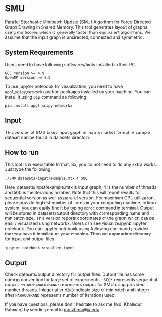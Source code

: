 # SMU
Parallel Stochastic Minibatch Update (SMU) Algorithm for Force-Directed Graph Drawing in Shared Memory. This tool generates layout of graphs using multicores which is generally faster than equivalent algorithms. We assume that the input graph is undirected, connected and symmetric.

## System Requirements ##
Users need to have following softwares/tools installed in their PC.
```
GCC version >= 4.9
OpenMP version >= 4.5
```
To use jupyter notebook for visualization, you need to have `apgl`,`scipy`,`networkx` python packages installed on your machine. You can install it using `pip` command as following:
```
pip install apgl scipy networkx
```

## Input ##
This version of SMU takes input graph in matrix market format. A sample dataset can be found in datasets directory.

## How to run ##
This tool is in executable format. So, you do not need to do any extra works. Just type the following:

```
./SMU datasets/input/example.mtx 4 500
```
Here, datasets/input/example.mtx is input graph, 4 is the number of threads and 500 is the iterations number. Note that this will report results for sequential version as well as parallel version. For maximum CPU utilization, please provide highest number of cores in your computing machine. In linux system, you can easily find it by typing `nproc` command in terminal. Output will be stored in datasets/output directory with corresponding name and minibatch size. This version reports coordinates of the graph which can be easily visualized using networkx. Users can see visualize.ipynb jupyter notebook. You can jupyter notebook using following command provided that you have it installed on your machine. Then set appropriate directory for input and output files.
```
jupyter notebook visualize.ipynb
```

## Output ##
Check datasets/output directory for output files. Output file has some naming convention for large set of experiments. `*SEQ*` represents sequential output. `*MINB*PARAOUTRAND*` represents output for SMU using provided number threads. Integer after `MINB` indicate size of minibatch and integer after `PARAOUTRAND` represents number of iterations used.


If you have questions, please don't hesitate to ask me (Md. Khaledur Rahman) by sending email to morahma@iu.edu.
